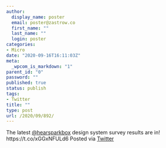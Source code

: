```yaml
---
author:
  display_name: poster
  email: poster@zastrow.co
  first_name: ""
  last_name: ""
  login: poster
categories:
- Micro
date: "2020-09-16T16:11:03Z"
meta:
  _wpcom_is_markdown: "1"
parent_id: "0"
password: ""
published: true
status: publish
tags:
- Twitter
title: ""
type: post
url: /2020/09/892/
---
```

<p>The latest <a href="https://micro.blog/hearsparkbox">@hearsparkbox</a> design system survey results are in!<br />
https://t.co/xGGxNFULd6 Posted via <a href="http://twitter.com/zastrow/status/1306324597281820673">Twitter</a></p>
